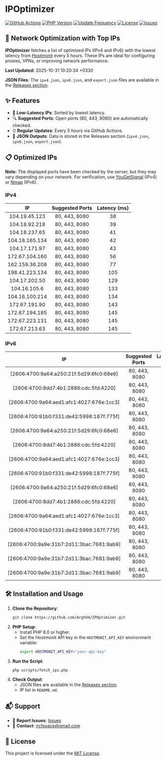 # IPOptimizer

[![GitHub Actions](https://github.com/Argh94/IPOptimizer/workflows/IPOptimizer/badge.svg)](https://github.com/Argh94/IPOptimizer/actions)
[![PHP Version](https://img.shields.io/badge/PHP-8.0-blue)](https://www.php.net)
[![Update Frequency](https://img.shields.io/badge/Updates-Every%205%20Hours-green)](https://github.com/Argh94/IPOptimizer)
[![License](https://img.shields.io/badge/License-MIT-yellow)](https://opensource.org/licenses/MIT)
[![Issues](https://img.shields.io/github/issues/Argh94/IPOptimizer)](https://github.com/Argh94/IPOptimizer/issues)

## 🚀 Network Optimization with Top IPs

**IPOptimizer** fetches a list of optimized IPs (IPv4 and IPv6) with the lowest latency from [Hostmonit](https://hostmonit.com/) every 5 hours. These IPs are ideal for configuring proxies, VPNs, or improving network performance.

**Last Updated:** 2025-10-31 10:20:34 +0330

**JSON Files**: The `ipv4.json`, `ipv6.json`, and `export.json` files are available in the [Releases section](https://github.com/Argh94/IPOptimizer/releases).

## ✨ Features
- 📡 **Low-Latency IPs**: Sorted by lowest latency.
- 🔍 **Suggested Ports**: Open ports (80, 443, 8080) are automatically checked.
- ⏰ **Regular Updates**: Every 5 hours via GitHub Actions.
- 📄 **JSON Outputs**: Data is stored in the Releases section (`ipv4.json`, `ipv6.json`, `export.json`).

## 📋 Optimized IPs

**Note:** The displayed ports have been checked by the server, but they may vary depending on your network. For verification, use [YouGetSignal](https://www.yougetsignal.com/tools/open-ports/) (IPv4) or [Nmap](https://nmap.org/) (IPv6).

### IPv4
| IP | Suggested Ports | Latency (ms) |
|:---:|:---------------:|:------------:|
| 104.19.45.123 | 80, 443, 8080 | 38 |
| 104.18.92.218 | 80, 443, 8080 | 39 |
| 104.18.237.65 | 80, 443, 8080 | 41 |
| 104.18.165.134 | 80, 443, 8080 | 42 |
| 104.17.171.97 | 80, 443, 8080 | 43 |
| 172.67.104.160 | 80, 443, 8080 | 56 |
| 162.159.36.208 | 80, 443, 8080 | 77 |
| 198.41.223.134 | 80, 443, 8080 | 105 |
| 104.17.202.50 | 80, 443, 8080 | 129 |
| 104.16.105.6 | 80, 443, 8080 | 133 |
| 104.16.100.214 | 80, 443, 8080 | 134 |
| 172.67.191.90 | 80, 443, 8080 | 143 |
| 172.67.194.185 | 80, 443, 8080 | 145 |
| 172.67.223.131 | 80, 443, 8080 | 145 |
| 172.67.213.63 | 80, 443, 8080 | 145 |

### IPv6
| IP | Suggested Ports | Latency (ms) |
|:---:|:---------------:|:------------:|
| [2606:4700:9a64:a250:21f:5d29:6fc0:68e6] | 80, 443, 8080 | 3 |
| [2606:4700:8dd7:4b1:2886:cdc:5fd:4220] | 80, 443, 8080 | 3 |
| [2606:4700:9a64:aed1:afc1:4027:676e:1cc3] | 80, 443, 8080 | 3 |
| [2606:4700:91b0:f331:de42:5998:187f:775f] | 80, 443, 8080 | 3 |
| [2606:4700:9a64:a250:21f:5d29:6fc0:68e6] | 80, 443, 8080 | 3 |
| [2606:4700:8dd7:4b1:2886:cdc:5fd:4220] | 80, 443, 8080 | 3 |
| [2606:4700:9a64:aed1:afc1:4027:676e:1cc3] | 80, 443, 8080 | 3 |
| [2606:4700:91b0:f331:de42:5998:187f:775f] | 80, 443, 8080 | 3 |
| [2606:4700:9a64:a250:21f:5d29:6fc0:68e6] | 80, 443, 8080 | 3 |
| [2606:4700:8dd7:4b1:2886:cdc:5fd:4220] | 80, 443, 8080 | 3 |
| [2606:4700:9a64:aed1:afc1:4027:676e:1cc3] | 80, 443, 8080 | 3 |
| [2606:4700:91b0:f331:de42:5998:187f:775f] | 80, 443, 8080 | 3 |
| [2606:4700:9a9e:31b7:2d11:3bac:7681:9ab9] | 80, 443, 8080 | 4 |
| [2606:4700:9a9e:31b7:2d11:3bac:7681:9ab9] | 80, 443, 8080 | 4 |
| [2606:4700:9a9e:31b7:2d11:3bac:7681:9ab9] | 80, 443, 8080 | 4 |

## 🛠️ Installation and Usage
1. **Clone the Repository**:
   ```bash
   git clone https://github.com/Argh94/IPOptimizer.git
   ```
2. **PHP Setup**:
   - Install PHP 8.0 or higher.
   - Set the Hostmonit API key in the `HOSTMONIT_API_KEY` environment variable:
     ```bash
     export HOSTMONIT_API_KEY="your-api-key"
     ```
3. **Run the Script**:
   ```bash
   php scripts/fetch_ips.php
   ```
4. **Check Output**:
   - JSON files are available in the [Releases section](https://github.com/Argh94/IPOptimizer/releases).
   - IP list in `README.md`.

## 📬 Support
- 🐛 **Report Issues**: [Issues](https://github.com/Argh94/IPOptimizer/issues)
- 📧 **Contact**: [ircfspace@gmail.com](mailto:ircfspace@gmail.com)

## 📄 License
This project is licensed under the [MIT License](https://github.com/Argh94/HandWave/blob/main/LICENCE).
